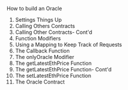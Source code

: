 How to build an Oracle

1) Settings Things Up
2) Calling Others Contracts
3) Calling Other Contracts- Cont'd
4) Function Modifiers
5) Using a Mapping to Keep Track of Requests
6) The Callback Function
7) The onlyOracle Modifier
8) The getLatestEthPrice Function
9) The getLatestEthPrice Function- Cont'd
10) The setLatestEthPrice Function
11) The Oracle Contract 